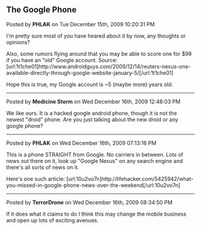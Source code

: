## The Google Phone
Posted by **PHLAK** on Tue December 15th, 2009 10:20:31 PM

I'm pretty sure most of you have heared about it by now, any thoughts or opinions?

Also, some rumors flying around that you may be able to score one for $99 if you have an &quot;old&quot; Google account.  Source: [url:1t1che01]http&#58;//www&#46;androidguys&#46;com/2009/12/14/reuters-nexus-one-available-directly-through-google-website-january-5/[/url:1t1che01]

Hope this is true, my Google account is ~5 (maybe more) years old.

--------------------------------------------------------------------------------

Posted by **Medicine Storm** on Wed December 16th, 2009 12:48:03 PM

We like ours. It is a hacked google android phone, though it is not the newest &quot;droid&quot; phone. Are you just talking about the new droid or any google phone?

--------------------------------------------------------------------------------

Posted by **PHLAK** on Wed December 16th, 2009 07:13:16 PM

This is a phone STRAIGHT from Google.  No carriers in between.  Lots of news out there on it, look up &quot;Google Nexus&quot; on any search engine and there's all sorts of news on it.

Here's one such article: [url:10u2vo7n]http&#58;//lifehacker&#46;com/5425942/what-you-missed-in-google-phone-news-over-the-weekend[/url:10u2vo7n]

--------------------------------------------------------------------------------

Posted by **TerrorDrone** on Wed December 16th, 2009 08:34:50 PM

If it does what it claims to do I think this may change the mobile business and open up lots of exciting avenues.
